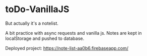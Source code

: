 # toDo-VanillaJS
But actually it's a notelist.

A bit practice with async requests and vanilla js.
Notes are kept in localStorage and pushed to database.

Deployed project:
https://note-list-aa0b6.firebaseapp.com/
